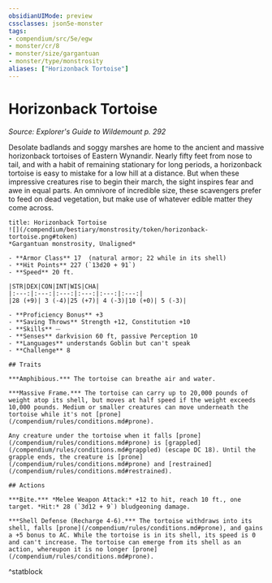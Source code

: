 ```yaml
---
obsidianUIMode: preview
cssclasses: json5e-monster
tags:
- compendium/src/5e/egw
- monster/cr/8
- monster/size/gargantuan
- monster/type/monstrosity
aliases: ["Horizonback Tortoise"]
---
```

# Horizonback Tortoise
*Source: Explorer's Guide to Wildemount p. 292*  

Desolate badlands and soggy marshes are home to the ancient and massive horizonback tortoises of Eastern Wynandir. Nearly fifty feet from nose to tail, and with a habit of remaining stationary for long periods, a horizonback tortoise is easy to mistake for a low hill at a distance. But when these impressive creatures rise to begin their march, the sight inspires fear and awe in equal parts. An omnivore of incredible size, these scavengers prefer to feed on dead vegetation, but make use of whatever edible matter they come across.

```ad-statblock
title: Horizonback Tortoise
![](/compendium/bestiary/monstrosity/token/horizonback-tortoise.png#token)
*Gargantuan monstrosity, Unaligned*

- **Armor Class** 17  (natural armor; 22 while in its shell)
- **Hit Points** 227 (`13d20 + 91`)
- **Speed** 20 ft.

|STR|DEX|CON|INT|WIS|CHA|
|:---:|:---:|:---:|:---:|:---:|:---:|
|28 (+9)| 3 (-4)|25 (+7)| 4 (-3)|10 (+0)| 5 (-3)|

- **Proficiency Bonus** +3
- **Saving Throws** Strength +12, Constitution +10
- **Skills** ⏤
- **Senses** darkvision 60 ft, passive Perception 10
- **Languages** understands Goblin but can't speak
- **Challenge** 8

## Traits

***Amphibious.*** The tortoise can breathe air and water.

***Massive Frame.*** The tortoise can carry up to 20,000 pounds of weight atop its shell, but moves at half speed if the weight exceeds 10,000 pounds. Medium or smaller creatures can move underneath the tortoise while it's not [prone](/compendium/rules/conditions.md#prone).

Any creature under the tortoise when it falls [prone](/compendium/rules/conditions.md#prone) is [grappled](/compendium/rules/conditions.md#grappled) (escape DC 18). Until the grapple ends, the creature is [prone](/compendium/rules/conditions.md#prone) and [restrained](/compendium/rules/conditions.md#restrained).

## Actions

***Bite.*** *Melee Weapon Attack:* +12 to hit, reach 10 ft., one target. *Hit:* 28 (`3d12 + 9`) bludgeoning damage.

***Shell Defense (Recharge 4-6).*** The tortoise withdraws into its shell, falls [prone](/compendium/rules/conditions.md#prone), and gains a +5 bonus to AC. While the tortoise is in its shell, its speed is 0 and can't increase. The tortoise can emerge from its shell as an action, whereupon it is no longer [prone](/compendium/rules/conditions.md#prone).
```
^statblock